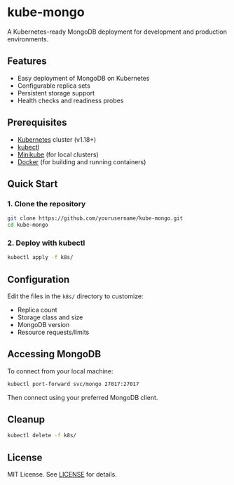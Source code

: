 # kube-mongo

A Kubernetes-ready MongoDB deployment for development and production environments.

## Features

- Easy deployment of MongoDB on Kubernetes
- Configurable replica sets
- Persistent storage support
- Health checks and readiness probes

## Prerequisites

- [Kubernetes](https://kubernetes.io/) cluster (v1.18+)
- [kubectl](https://kubernetes.io/docs/tasks/tools/)
- [Minikube](https://minikube.sigs.k8s.io/docs/) (for local clusters)
- [Docker](https://www.docker.com/) (for building and running containers)

## Quick Start

### 1. Clone the repository

```sh
git clone https://github.com/yourusername/kube-mongo.git
cd kube-mongo
```

### 2. Deploy with kubectl

```sh
kubectl apply -f k8s/
```

## Configuration

Edit the files in the `k8s/` directory to customize:

- Replica count
- Storage class and size
- MongoDB version
- Resource requests/limits

## Accessing MongoDB

To connect from your local machine:

```sh
kubectl port-forward svc/mongo 27017:27017
```

Then connect using your preferred MongoDB client.

## Cleanup

```sh
kubectl delete -f k8s/
```

## License

MIT License. See [LICENSE](LICENSE) for details.